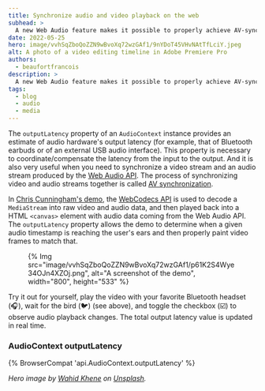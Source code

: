 ```yaml
---
title: Synchronize audio and video playback on the web
subhead: >
  A new Web Audio feature makes it possible to properly achieve AV-sync.
date: 2022-05-25
hero: image/vvhSqZboQoZZN9wBvoXq72wzGAf1/9nYDoT45VHvNAtTfLciY.jpeg
alt: A photo of a video editing timeline in Adobe Premiere Pro
authors: 
  - beaufortfrancois
description: >
  A new Web Audio feature makes it possible to properly achieve AV-sync.
tags:
  - blog
  - audio
  - media
---
```


The `outputLatency` property of an `AudioContext` instance provides an estimate of audio hardware's output latency (for example, that of Bluetooth earbuds or of an external USB audio interface). This property is necessary to coordinate/compensate the latency from the input to the output. And it is also very useful when you need to synchronize a video stream and an audio stream produced by the [Web Audio API](https://developer.mozilla.org/docs/Web/API/Web_Audio_API). The process of synchronizing video and audio streams together is called [AV synchronization](https://en.wikipedia.org/wiki/Audio-to-video_synchronization).

In [Chris Cunningham's demo](https://github.com/chcunningham/wc-talk#simple_video_playerhtml-live-demo), the [WebCodecs API](https://developer.mozilla.org/docs/Web/API/WebCodecs_API) is used to decode a `MediaStream` into raw video and audio data, and then played back into a HTML `<canvas>` element with audio data coming from the Web Audio API. The `outputLatency` property allows the demo to determine when a given audio timestamp is reaching the user's ears and then properly paint video frames to match that.

<figure>
  {% Img src="image/vvhSqZboQoZZN9wBvoXq72wzGAf1/p61K2S4Wye34OJn4XZOj.png", alt="A screenshot of the demo", width="800", height="533" %}
</figure>

Try it out for yourself, play the video with your favorite Bluetooth headset (🎧), wait for the bird (🐦) (see above), and toggle the checkbox (☑️) to observe audio playback changes. The total output latency value is updated in real time.

### AudioContext outputLatency

{% BrowserCompat 'api.AudioContext.outputLatency' %}

_Hero image by [Wahid Khene](https://unsplash.com/@wahidkhene) on [Unsplash](https://unsplash.com/photos/iKdQCIiSMlQ)._
  
